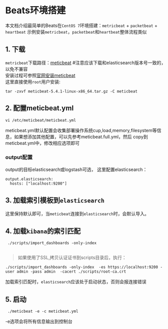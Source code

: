 # Beats环境搭建  
本文档介绍最简单的Beats在`CentOS 7`环境搭建：`metricbeat` + `packetbeat` + `heartbeat`
示例安装`metricbeat`，`packetbeat`和`heartbeat`整体流程类似

## 1. 下载  

`metricbeat`下载路径：[meticbeat](https://www.elastic.co/downloads/beats)  #注意应该下载和elasticsearch版本号一致的，以免不兼容     
安装过程可参照[官网安装meticbeat](https://www.elastic.co/guide/en/beats/metricbeat/current/metricbeat-installation.html)   
这里直接使用`root`用户安装:    

```  shell
tar -zxvf meticbeat-5.4.1-linux-x86_64.tar.gz -C meticbeat
```  

## 2. 配置meticbeat.yml    

```  
vi /etc/meticbeat/meticbeat.yml  
```    

meticbeat.yml默认配置会收集部署操作系统cup,load,memory,filesystem等信息，如果想添加其他配置，可以先参考meticbeat.full.yml，然后
copy到meticbeat.yml中，修改相应选项即可

### output配置
output的目标elasticsearch或logstash可选，
这里配置elasticsearch：  

```    
output.elasticsearch:
  hosts: ["localhost:9200"]
```  

## 3. 加载索引模板到`elasticsearch`  
这里保持默认即可，当`meticbeat`连接到`elasticsearch`时，会默认导入。  

## 4. 加载`kibana`的索引匹配 

```  
 ./scripts/import_dashboards -only-index     
 
```  

> 如果使用了SSL,拷贝认证证书到scripts目录后，执行：  
```  
./scripts/import_dashboards -only-index  -es https://localhost:9200 -user admin -pass admin  -cacert ./scripts/root-ca.crt  
```

加载索引匹配时，`elasticsearch`应该处于启动状态，否则会报连接错误

## 5. 启动    
```  
 ./meticbeat -e -c meticbeat.yml  
```

-e选项会将所有信息输出到控制台